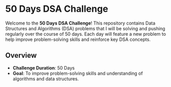 # 50 Days DSA Challenge

Welcome to the **50 Days DSA Challenge**! This repository contains Data Structures and Algorithms (DSA) problems that I will be solving and pushing regularly over the course of 50 days. Each day will feature a new problem to help improve problem-solving skills and reinforce key DSA concepts.

## Overview

- **Challenge Duration**: 50 Days
- **Goal**: To improve problem-solving skills and understanding of algorithms and data structures.